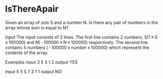 # IsThereApair

Given an array of size S and a number N. Is there any pair of numbers in the array whose sum is equal to N?

Input
The input consists of 2 lines. The first line contains 2 numbers, S(1 ≤ S ≤ 100000) and N( - 100000 ≤ N ≤ 100000) respectively. 
The second line contains S numbers ( - 100000 ≤ number ≤ 100000) which represent the contents of the array.

Examples
input
3 5
3 1 2
output
YES

input
5 5
5 7 3 1 1
output
NO

